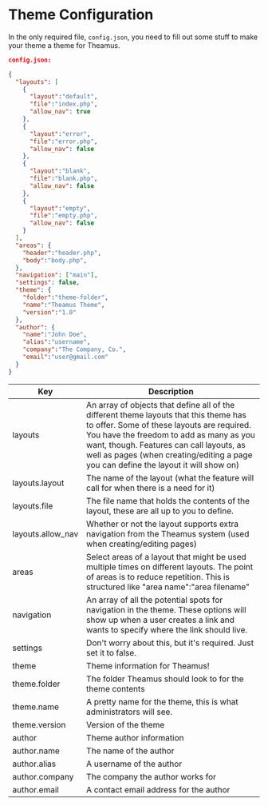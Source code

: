 # Theme Configuration

In the only required file, `config.json`, you need to fill out some stuff to make your theme a theme for Theamus.

```json
config.json:

{
  "layouts": [
    {
      "layout":"default", 
      "file":"index.php",
      "allow_nav": true
    },
    {
      "layout":"error",
      "file":"error.php",
      "allow_nav": false
    },
    {
      "layout":"blank",
      "file":"blank.php",
      "allow_nav": false
    },
    {
      "layout":"empty",
      "file":"empty.php",
      "allow_nav": false
    }
  ],
  "areas": {
    "header":"header.php",
    "body":"body.php",
  },
  "navigation": ["main"],
  "settings": false,
  "theme": {
    "folder":"theme-folder",
    "name":"Theamus Theme",
    "version":"1.0"
  },
  "author": {
    "name":"John Doe",
    "alias":"username",
    "company":"The Company, Co.",
    "email":"user@gmail.com"
  }
}
```

|Key|Description|
|---|---|
|layouts|An array of objects that define all of the different theme layouts that this theme has to offer. Some of these layouts are required. You have the freedom to add as many as you want, though. Features can call layouts, as well as pages (when creating/editing a page you can define the layout it will show on)|
|layouts.layout|The name of the layout (what the feature will call for when there is a need for it)|
|layouts.file|The file name that holds the contents of the layout, these are all up to you to define.|
|layouts.allow_nav|Whether or not the layout supports extra navigation from the Theamus system (used when creating/editing pages)|
|areas|Select areas of a layout that might be used multiple times on different layouts. The point of areas is to reduce repetition. This is structured like "area name":"area filename"|
|navigation|An array of all the potential spots for navigation in the theme. These options will show up when a user creates a link and wants to specify where the link should live.|
|settings|Don't worry about this, but it's required. Just set it to false.|
|theme|Theme information for Theamus!|
|theme.folder|The folder Theamus should look to for the theme contents|
|theme.name|A pretty name for the theme, this is what administrators will see.|
|theme.version|Version of the theme|
|author|Theme author information|
|author.name|The name of the author|
|author.alias|A username of the author|
|author.company|The company the author works for|
|author.email|A contact email address for the author|
